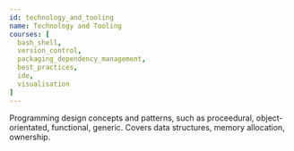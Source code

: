 ```yaml
---
id: technology_and_tooling
name: Technology and Tooling
courses: [
  bash_shell,
  version_control,
  packaging_dependency_management,
  best_practices,
  ide,
  visualisation
]
---
```


Programming design concepts and patterns, such as proceedural, object-orientated, functional, generic. Covers data structures, memory allocation, ownership.
